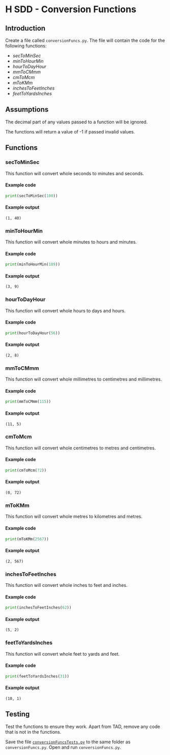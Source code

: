 # H SDD - Conversion Functions

## Introduction

Create a file called `conversionFuncs.py`.  The file will contain the code for the following functions:

* _secToMinSec_
* _minToHourMin_
* _hourToDayHour_
* _mmToCMmm_
* _cmToMcm_
* _mToKMm_
* _inchesToFeetInches_
* _feetToYardsInches_


## Assumptions

The decimal part of any values passed to a function will be ignored.

The functions will return a value of -1 if passed invalid values.


## Functions


### secToMinSec

This function will convert whole seconds to minutes and seconds.

#### Example code

``` python
print(secToMinSec(100))
```

#### Example output

```
(1, 40)
```


### minToHourMin

This function will convert whole minutes to hours and minutes.

#### Example code

``` python
print(minToHourMin(189))
```

#### Example output

```
(3, 9)
```


### hourToDayHour

This function will convert whole hours to days and hours.

#### Example code

``` python
print(hourToDayHour(56))
```

#### Example output

```
(2, 8)
```


### mmToCMmm

This function will convert whole millimetres to centimetres and millimetres.

#### Example code

``` python
print(mmToCMmm(115))
```

#### Example output

```
(11, 5)
```


### cmToMcm

This function will convert whole centimetres to metres and centimetres.

#### Example code

``` python
print(cmToMcm(72))
```

#### Example output

```
(0, 72)
```


### mToKMm

This function will convert whole metres to kilometres and metres.

#### Example code

``` python
print(mToKMm(2567))
```

#### Example output

```
(2, 567)
```


### inchesToFeetInches

This function will convert whole inches to feet and inches.

#### Example code

``` python
print(inchesToFeetInches(62))
```

#### Example output

```
(5, 2)
```


### feetToYardsInches

This function will convert whole feet to yards and feet.

#### Example code

``` python
print(feetToYardsInches(31))
```

#### Example output

```
(10, 1)
```


## Testing

Test the functions to ensure they work.  Apart from TAD, remove any code that is not in the functions.

Save the file [`conversionFuncsTests.py`](assets/conversionFuncsTests.py) to the same folder as `conversionFuncs.py`.  Open and run `conversionFuncs.py`.
